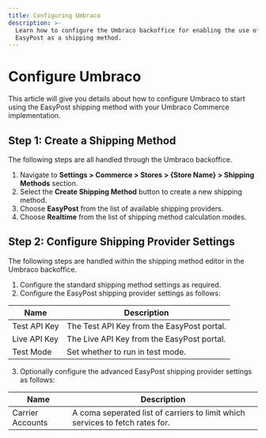 ```yaml
---
title: Configuring Umbraco
description: >-
  Learn how to configure the Umbraco backoffice for enabling the use of
  EasyPost as a shipping method.
---
```


# Configure Umbraco

This article will give you details about how to configure Umbraco to start using the EasyPost shipping method with your Umbraco Commerce implementation.

## Step 1: Create a Shipping Method

The following steps are all handled through the Umbraco backoffice.

1. Navigate to **Settings > Commerce > Stores > {Store Name} > Shipping Methods** section.
2. Select the **Create Shipping Method** button to create a new shipping method.
3. Choose **EasyPost** from the list of available shipping providers.
3. Choose **Realtime** from the list of shipping method calculation modes.

## Step 2: Configure Shipping Provider Settings

The following steps are handled within the shipping method editor in the Umbraco backoffice.

1. Configure the standard shipping method settings as required.
2. Configure the EasyPost shipping provider settings as follows:

| Name | Description |
| ---- | ----------- |
| Test API Key | The Test API Key from the EasyPost portal. |
| Live API Key | The Live API Key from the EasyPost portal. |
| Test Mode | Set whether to run in test mode. |

3. Optionally configure the advanced EasyPost shipping provider settings as follows:

| Name | Description |
| ---- | ----------- |
| Carrier Accounts | A coma seperated list of carriers to limit which services to fetch rates for. |
